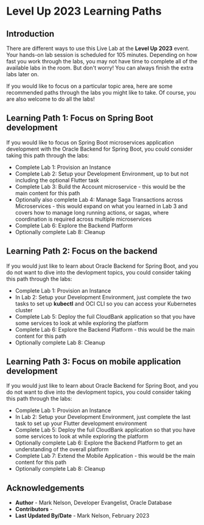 # Level Up 2023 Learning Paths

## Introduction

There are different ways to use this Live Lab at the **Level Up 2023** event.  Your hands-on lab session is scheduled for 105 minutes.  Depending on how fast you work through the labs, you may not have time to complete all of the available labs in the room.  But don't worry!  You can always finish the extra labs later on.

If you would like to focus on a particular topic area, here are some recommended paths through the labs you might like to take.  Of course, you are also welcome to do all the labs!  

## Learning Path 1: Focus on Spring Boot development

If you would like to focus on Spring Boot microservices application development with the Oracle Backend for Spring Boot, you could consider taking this path through the labs:

* Complete Lab 1: Provision an Instance
* Complete Lab 2: Setup your Development Environment, up to but not including the optional Flutter task
* Complete Lab 3: Build the Account microservice - this would be the main content for this path
* Optionally also complete Lab 4: Manage Saga Transactions across Microservices - this would expand on what you learned in Lab 3 and covers how to manage long running actions, or sagas, where coordination is required across multiple microservices
* Complete Lab 6: Explore the Backend Platform
* Optionally complete Lab 8: Cleanup

## Learning Path 2: Focus on the backend

If you would just like to learn about Oracle Backend for Spring Boot, and you do not want to dive into the devlopment topics, you could consider taking this path through the labs:

* Complete Lab 1: Provision an Instance
* In Lab 2: Setup your Development Environment, just complete the two tasks to set up **kubectl** and OCI CLI so you can access your Kubernetes cluster
* Complete Lab 5: Deploy the fuil CloudBank application so that you have some services to look at while exploring the platform
* Complete Lab 6: Explore the Backend Platform - this would be the main content for this path
* Optionally complete Lab 8: Cleanup

## Learning Path 3: Focus on mobile application development

If you would just like to learn about Oracle Backend for Spring Boot, and you do not want to dive into the devlopment topics, you could consider taking this path through the labs:

* Complete Lab 1: Provision an Instance
* In Lab 2: Setup your Development Environment, just complete the last task to set up your Flutter development environment
* Complete Lab 5: Deploy the fuil CloudBank application so that you have some services to look at while exploring the platform
* Optionally complete Lab 6: Explore the Backend Platform to get an understanding of the overall platform
* Complete Lab 7: Extend the Mobile Application - this would be the main content for this path
* Optionally complete Lab 8: Cleanup



## Acknowledgements
* **Author** - Mark Nelson, Developer Evangelist, Oracle Database
* **Contributors** - [](var:contributors)
* **Last Updated By/Date** - Mark Nelson, February 2023
